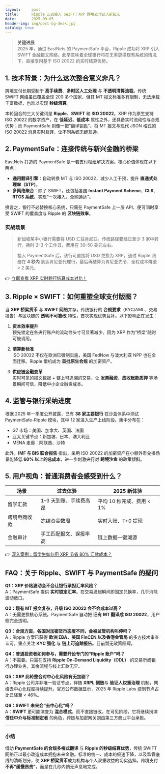 ```yaml
---
layout:     post
title:      Ripple 正式接入 SWIFT：XRP 跨境支付迈入新纪元
date:       2025-09-05
header-img: img/post-bg-desk.jpg
catalog: true
---
```


> **关键进展**  
> 2025 年，通过 EastNets 的 PaymentSafe 平台，Ripple 成功将 XRP 引入 SWIFT 金融报文网络。此举意味着全球银行将在无需更换现有系统的情况下，直接享用基于 ISO 20022 的实时结算优势。

## 1. 技术背景：为什么这次整合意义非凡？

跨境支付长期受制于 **高手续费**、**多时区人工处理** 与 **不透明清算流程**。传统 SWIFT 网络虽已覆盖全球 200 多个国家，但其 MT 报文标准多有限制，无法承载丰富数据，也难以实现 **秒级清算**。

本轮回合的三大关键词是 **Ripple**、**SWIFT** 和 **ISO 20022**。XRP 作为原生支持 ISO 20022 的数字资产，在 **低延迟、低成本** 属性之外，还具备实时流动性与合规优势；而 PaymentSafe 则像一把“翻译钥匙”，将 MT 报文与现代 JSON 格式的 ISO 20022 消息实时互译，让不同系统无缝互通。

## 2. PaymentSafe：连接传统与新兴金融的桥梁

EastNets 打造的 PaymentSafe 是一套支付枢纽解决方案，核心价值体现在以下两点：  
- **通用翻译引擎**：自动转换 MT 与 ISO 20022，减少人工干预，提升 **直通式处理率（STP）**。  
- **多网络聚合**：除了 SWIFT，还包括各国 **Instant Payment Scheme**、**CLS**、**RTGS 系统**，实现“一次接入，全网通达”。

换言之，银行不必替换核心系统，只需在 PaymentSafe 上一层 API，便可同时享受 SWIFT 的覆盖度与 Ripple 的 **区块链效率**。

### 实战场景

> 新加坡某中小银行需要将 USD 汇往肯尼亚。传统路径要经过至少 3 家中转行，耗时 2–3 个工作日，费用在 30–50 美元左右。  
> 
> 接入 PaymentSafe 后，该行可直接将 USD 兑换为 XRP，通过 Ripple 网络在 **4 秒内** 到达肯尼亚代理行，最后再结算为肯尼亚先令，全程成本降至 < 2 美元。

👉 [立即查看 XRP 实时跨行结算成本对比！](https://okxdog.com/)

## 3. Ripple × SWIFT：如何重塑全球支付版图？

当 **XRP 桥梁货币** 与 **SWIFT 网络**并存，传统银行的 **合规要求**（KYC/AML、交易报告）与区块链的 **透明不可篡改** 特性，首次实现优势互补。以下影响正在发生：

1. **资本效率提升**  
   预先锁定在各央行账户的流动性头寸可显著减少，因为 XRP 作为“桥梁”随时可被调用。

2. **清算新标准**  
   ISO 20022 不仅在欧洲已强制实施，美国 FedNow 与澳大利亚 NPP 也在全面迁移。Ripple 借机成为 **首批原生合规** 的加密资产。

3. **供应链金融变革**  
   实时可见的报文数据 + 链上可追溯的交易，让 **发票融资**、**应收账款质押** 等场景瞬间可信，降低中小企业融资成本。

## 4. 监管与银行采纳进度

根据 2025 年一季度公开披露，已有 **38 家主要银行** 在沙盒体系中测试 PaymentSafe-Ripple 模块，其中 12 家进入生产上线阶段。集中分布在：  
- G7 市场：美国、加拿大、英国、法国  
- 亚太关键节点：新加坡、日本、澳大利亚  
- MENA 走廊：阿联酋、沙特

此外，**IMF 与 BIS 联合报告** 指出，采用 ISO 20022 的加密资产在小额外币兑换场景能降低 **60% 以上的总成本**，进一步刺激央行对 **跨境沙盒** 的政策倾斜。

## 5. 用户视角：普通消费者会感受到什么？

| 场景 | 过去体验 | 2025 新体验 |
|------|---------|------------|
| 留学汇款 | 1–3 天到账、手续费高昂 | 平均 10 秒完成、费用 < 1% |
| 跨境电商收款 | 冻结资金数周 | 实时入账、T+0 提现 |
| 金融审计 | 手工匹配报文、误报率高 | 链上数据一键溯源 |

👉 [深入案例：留学生如何用 XRP 节省 80% 汇款成本？](https://okxdog.com/)

## FAQ：关于 Ripple、SWIFT 与 PaymentSafe 的疑问

**Q1：XRP 价格波动会不会让银行承担汇率风险？**  
A：PaymentSafe 提供 **实时锁定汇率**。在交易发起瞬间即固定兑换率，几乎消除波动敞口。

**Q2：现有 MT 报文复杂，升级 ISO 20022 会不会成本过高？**  
A：无需更换核心系统。PaymentSafe 自动把 **旧有 MT 翻译成 ISO 20022**，用户侧完全透明。

**Q3：合规方面，各国对加密货币态度不同，会被监管机构叫停吗？**  
A：Ripple 方案已获得 **欧洲 EBA、美国 FinCEN 以及香港金管局** 的多方技术审查认可，重点关注 **KYC 强化** 与 **链上可追踪报告**。目前暂无政策阻碍。

**Q4：普通投资者如何参与，需要开设专门的“Ripple 账户”吗？**  
A：不需要。只需在支持 **Ripple On-Demand Liquidity（ODL）** 的交易所或银行办理业务，其余流程与线上汇款无异。

**Q5：XRP 此轮整合对中心化风险有无加剧？**  
A：Ripple 公司并非唯一验证节点，伴随 **XRPL 侧链**与 **验证人权重治理** 机制，网络去中心化程度持续提升。官方公布数据显示，2025 年 Ripple Labs 控制节点占比已降至 < 46%。

**Q6：SWIFT 未来会“去中心化”吗？**  
A：**SWIFT** 更可能演变为 **混合模式**，而不直接链改。在可见阶段，它将继续扮演 **信任中介与标准制定者** 的角色，跨链与加密网关则由第三方商业平台承担。

---

### 小结

借助 **PaymentSafe 的合规多格式翻译** 与 **Ripple 的秒级结算优势**，传统 SWIFT 网络正以最小改造成本拥抱未来金融。标准的统一、成本的极速下降，以及监管底线的清晰划分，使 **XRP 桥梁货币**成为机构与个人双重收益的切实选择。跨境支付 **不再“缓慢昂贵”**，而是在几秒内悄无声息地完成。